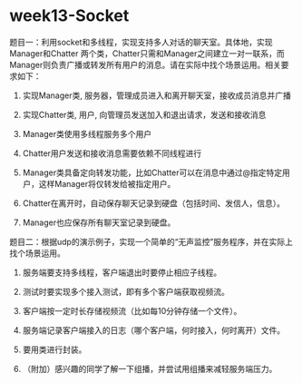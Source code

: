 # week13-Socket
题目一：利用socket和多线程，实现支持多人对话的聊天室。具体地，实现Manager和Chatter 两个类，Chatter只需和Manager之间建立一对一联系，而Manager则负责广播或转发所有用户的消息。请在实际中找个场景运用。相关要求如下：

1. 实现Manager类, 服务器，管理成员进入和离开聊天室，接收成员消息并广播

2. 实现Chatter类, 用户, 向管理员发送加入和退出请求，发送和接收消息

3. Manager类使用多线程服务多个用户

4. Chatter用户发送和接收消息需要依赖不同线程进行

5. Manager类具备定向转发功能，比如Chatter可以在消息中通过@指定特定用户，这样Manager将仅转发给被指定用户。

6. Chatter在离开时，自动保存聊天记录到硬盘（包括时间、发信人，信息）。

7. Manager也应保存所有聊天室记录到硬盘。

题目二：根据udp的演示例子，实现一个简单的“无声监控”服务程序，并在实际上找个场景运用。

1. 服务端要支持多线程，客户端退出时要停止相应子线程。

2. 测试时要实现多个接入测试，即有多个客户端获取视频流。

3. 客户端按一定时长存储视频流（比如每10分钟存储一个文件）。

4. 服务端记录客户端接入的日志（哪个客户端，何时接入，何时离开）文件。

5. 要用类进行封装。

6. （附加）感兴趣的同学了解一下组播，并尝试用组播来减轻服务端压力。
